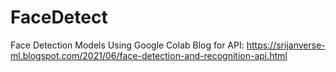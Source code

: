 # FaceDetect
Face Detection Models Using Google Colab
Blog for API: https://srijanverse-ml.blogspot.com/2021/06/face-detection-and-recognition-api.html
